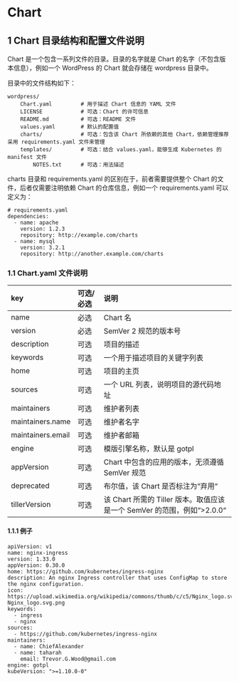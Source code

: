 # Chart

## 1 Chart 目录结构和配置文件说明

Chart 是一个包含一系列文件的目录。目录的名字就是 Chart 的名字（不包含版本信息），例如一个 WordPress 的 Chart 就会存储在 wordpress 目录中。

目录中的文件结构如下：

```text
wordpress/
    Chart.yaml         # 用于描述 Chart 信息的 YAML 文件
    LICENSE            # 可选：Chart 的许可信息
    README.md          # 可选：README 文件
    values.yaml        # 默认的配置值
    charts/            # 可选：包含该 Chart 所依赖的其他 Chart，依赖管理推荐采用 requirements.yaml 文件来管理
    templates/         # 可选：结合 values.yaml，能够生成 Kubernetes 的 manifest 文件
        NOTES.txt      # 可选：用法描述
```

charts 目录和 requirements.yaml 的区别在于，前者需要提供整个 Chart 的文件，后者仅需要注明依赖 Chart 的仓库信息，例如一个 requirements.yaml 可以定义为：

```text
# requirements.yaml
dependencies:
  - name: apache
    version: 1.2.3
    repository: http://example.com/charts
  - name: mysql
    version: 3.2.1
    repository: http://another.example.com/charts
```

### 1.1 Chart.yaml 文件说明

| key | 可选/必选 | 说明 |
| :--- | :--- | :--- |
| name | 必选 | Chart 名 |
| version | 必选 | SemVer 2 规范的版本号 |
| description | 可选 | 项目的描述 |
| keywords | 可选 | 一个用于描述项目的关键字列表 |
| home | 可选 | 项目的主页 |
| sources | 可选 | 一个 URL 列表，说明项目的源代码地址 |
| maintainers | 可选 | 维护者列表 |
| maintainers.name | 可选 | 维护者名字 |
| maintainers.email | 可选 | 维护者邮箱 |
| engine | 可选 | 模版引擎名称，默认是 gotpl |
| appVersion | 可选 | Chart 中包含的应用的版本，无须遵循 SemVer 规范 |
| deprecated | 可选 | 布尔值，该 Chart 是否标注为“弃用“ |
| tillerVersion | 可选 | 该 Chart 所需的 Tiller 版本。取值应该是一个 SemVer 的范围，例如“&gt;2.0.0“ |

#### 1.1.1 例子

```text
apiVersion: v1
name: nginx-ingress
version: 1.33.0
appVersion: 0.30.0
home: https://github.com/kubernetes/ingress-nginx
description: An nginx Ingress controller that uses ConfigMap to store the nginx configuration.
icon: https://upload.wikimedia.org/wikipedia/commons/thumb/c/c5/Nginx_logo.svg/500px-Nginx_logo.svg.png
keywords:
  - ingress
  - nginx
sources:
  - https://github.com/kubernetes/ingress-nginx
maintainers:
  - name: ChiefAlexander
  - name: taharah
    email: Trevor.G.Wood@gmail.com
engine: gotpl
kubeVersion: ">=1.10.0-0"
```




